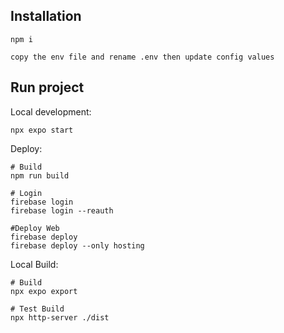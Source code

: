 ## Installation

```
npm i

copy the env file and rename .env then update config values
```

## Run project

Local development:

```
npx expo start

```

Deploy:

```
# Build
npm run build

# Login
firebase login
firebase login --reauth

#Deploy Web
firebase deploy
firebase deploy --only hosting
```

Local Build:

```
# Build
npx expo export

# Test Build
npx http-server ./dist
```

